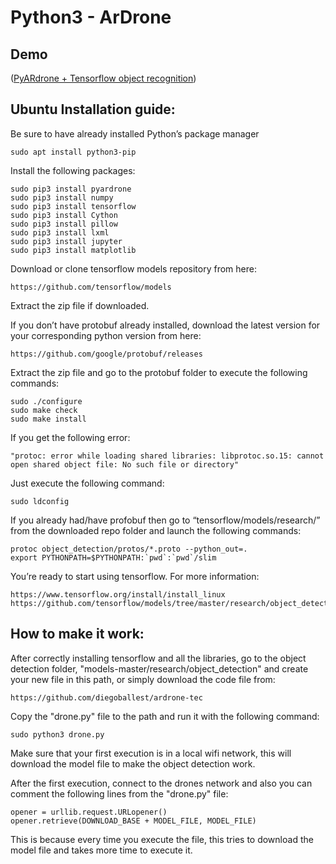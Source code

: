 # Python3 - ArDrone
## Demo
([PyARdrone + Tensorflow object recognition](https://github.com/diegoballest/ardrone-tec))

## Ubuntu Installation guide:

Be sure to have already installed Python’s package manager
```
sudo apt install python3-pip
```

Install the following packages:
```
sudo pip3 install pyardrone
sudo pip3 install numpy
sudo pip3 install tensorflow
sudo pip3 install Cython
sudo pip3 install pillow
sudo pip3 install lxml
sudo pip3 install jupyter
sudo pip3 install matplotlib
```

Download or clone tensorflow models repository from here:
```
https://github.com/tensorflow/models
```
Extract the zip file if downloaded.

If you don’t have protobuf already installed, download the latest version for your corresponding python version from here:
```
https://github.com/google/protobuf/releases
```
Extract the zip file and go to the protobuf folder to execute the following commands:
```
sudo ./configure
sudo make check
sudo make install
```

If you get the following error:
```
"protoc: error while loading shared libraries: libprotoc.so.15: cannot open shared object file: No such file or directory"
```
Just execute the following command:
```
sudo ldconfig
```
If you already had/have profobuf then go to “tensorflow/models/research/” from the downloaded repo folder and launch the following commands:
```
protoc object_detection/protos/*.proto --python_out=.
export PYTHONPATH=$PYTHONPATH:`pwd`:`pwd`/slim
```

You’re ready to start using tensorflow.
For more information:
```
https://www.tensorflow.org/install/install_linux
https://github.com/tensorflow/models/tree/master/research/object_detection
```

## How to make it work:

After correctly installing tensorflow and all the libraries, go to the object detection folder, "models-master/research/object_detection" and create your new file in this path, or simply download the code file from:
```
https://github.com/diegoballest/ardrone-tec
```
Copy the "drone.py" file to the path and run it with the following command:
```
sudo python3 drone.py
```

Make sure that your first execution is in a local wifi network, this will download the model file to make the object detection work.

After the first execution, connect to the drones network and also you can comment the following lines from the "drone.py" file:
```
opener = urllib.request.URLopener()
opener.retrieve(DOWNLOAD_BASE + MODEL_FILE, MODEL_FILE)
```
This is because every time you execute the file, this tries to download the model file and takes more time to execute it.
